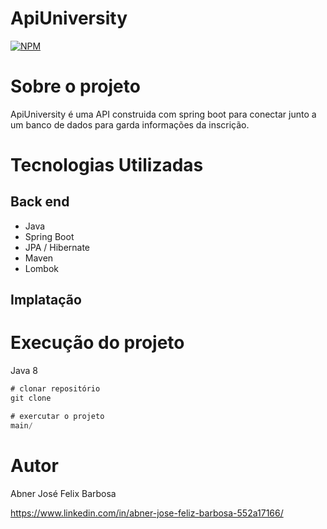 # ApiUniversity
[![NPM](https://img.shields.io/npm/l/react)](https://github.com/abnerjosefelixbarbosa/ApiUniversity/blob/main/LICENSE)

# Sobre o projeto

ApiUniversity é uma API construida com spring boot para conectar junto a um banco de dados para garda informações da inscrição.

# Tecnologias Utilizadas

## Back end

- Java
- Spring Boot
- JPA / Hibernate
- Maven
- Lombok

## Implatação

# Execução do projeto

Java 8

```java
# clonar repositório
git clone 

# exercutar o projeto
main/
```
# Autor

Abner José Felix Barbosa

https://www.linkedin.com/in/abner-jose-feliz-barbosa-552a17166/


